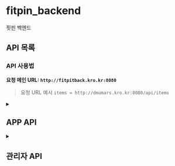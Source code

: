 # fitpin_backend
핏핀 백엔드
## API 목록

### API 사용법

**요청 메인 URL: `http://fitpitback.kro.kr:8080`**

> 요청 URL 예시 `items = http://dmumars.kro.kr:8080/api/items`

<details> <!-- APP API details start-->
 <summary> <h2> APP API </h2> </summary>

<details> <!-- 로그인 & 회원가입 details 시작 -->
 <summary> <h4>  로그인 & 회원가입 </h4> </summary>

# 로그인 및 회원가입

로그인, 회원가입 과정에서 필요한 API 목록입니다. 회원가입, 로그인, 기본정보 등록, 선호스타일과 체형분석 등록이 가능합니다

---
<details> <!-- 회원가입 API 시작 -->

<summary> POST: 회원가입 </summary> 

## POST: 회원가입

#### URL: `/api/members/register`

회원가입을 요청하는 API입니다. 이메일, 비밀번호, 이름 등을 받아 회원가입 처리를 수행합니다.

- **요청 URL 예시**: `http://fitpitback.kro.kr:8080/api/members/register`

### **Request Body Parameters**
| 파라미터           | 타입    | 필수 여부 | 설명                         |
|-------------------|---------|-----------|------------------------------|
| `userEmail`       | string  | required  | 유저의 이메일 주소            |
| `userPwd`         | string  | required  | 유저의 비밀번호               |
| `userName`        | string  | required  | 유저의 이름                   |
| `userPwdConfirm`  | string  | required  | 유저의 비밀번호 재확인        |

### **Response**

- **Status 200 OK**
  ```json
  {
    "message": "회원가입 성공"
  }
  ```

- **Status 400 Bad Request** (비밀번호와 비밀번호 확인 불일치)
  ```json
  {
    "message": "비밀번호가 일치하지 않습니다."
  }
  ```

</details> <!-- 회원가입 API 끝 -->

<details> <!-- 로그인 API 시작 -->

<summary> POST: 로그인 </summary> 

## POST: 로그인

#### URL: `/api/login` 

로그인 요청입니다. 이메일과 비밀번호를  이용해 로그인을 시도합니다, 로그인 성공 시 유저 정보를 반환합니다.

- **요청 URL 예시**: `http://fitpitback.kro.kr:8080/api/login`

### **Request Body Parameters**
| 파라미터           | 타입    | 필수 여부 | 설명                         |
|-------------------|---------|-----------|------------------------------|
| `userEmail`       | string  | required  | 유저의 이메일 주소            |
| `userPwd`         | string  | required  | 유저의 비밀번호               |


### **Response**

- **Status 200 OK**
  ```json
  {
    "userEmail": "test1",
    "userPwd": null,
    "userName": "테스트용1",
    "userNumber": null,
    "userNickname": null,
    "userAddr": null,
    "userGender": "남자",
    "userHeight": 180,
    "userWeight": 75,
    "userFit": null,
    "userCash": null
  }
  ```

- **Status 400 Bad Request** (이메일 혹은 비밀번호 불일치)
  ```json
  {
    "message": "이메일을 찾을 수 없습니다."
  }
  ```

  ```json
  {
    "message": "비밀번호가 틀립니다."
  }
  ```

- **Status 500 Internal Server Error** (서버 에러 발생 시)
  ```json
  {
    "message": "예상치 못한 오류가 발생했습니다."
  }
  ```

</details> <!-- 로그인 API 끝 -->

<details> <!-- 회원탈퇴 API 시작 -->

<summary> POST: 회원탈퇴 </summary> 

## POST: 회원탈퇴

#### URL: `/api/members/delete_id`

회원탈퇴 요청입니다. 이메일을 이용해 회원탈퇴를 시도합니다. 탈퇴 성공 시 성공 메시지를 반환합니다.

- **요청 URL 예시**: `http://fitpitback.kro.kr:8080/api/members/delete_id`

### **Request Body Parameters**
| 파라미터           | 타입    | 필수 여부 | 설명                         |
|-------------------|---------|-----------|------------------------------|
| `userEmail`       | string  | required  | 탈퇴를 요청하는 유저의 이메일 주소  |

### **Response**

- **Status 200 OK**
  ```json
  {
    "message": "회원탈퇴가 완료되었습니다."
  }
  ```

- **Status 400 Bad Request** (유효하지 않은 이메일)
  ```json
  {
    "message": "이메일을 찾을 수 없습니다."
  }
  ```

- **Status 500 Internal Server Error** (서버 에러 발생 시)
  ```json
  {
    "message": "회원탈퇴 중 오류가 발생했습니다."
  }
  ```

</details> <!-- 회원탈퇴 API 끝 -->

 <details> <!-- 유저 기본정보 업데이트 API 시작 -->
  
  <summary> POST : 유저 기본 정보 업데이트 </summary>

  ## POST: 유저 기본정보 업데이트
  
  #### URL: `api/members/basicInfo/{userEmail}`
  
  경로 변수인 {userEmail} 부분에는 member 테이블의 userEmail 칼럼의 실제 값이 들어가야 합니다.
  회원 가입 과정에 필요한 API입니다.

- **요청 URL 예시**: `http://fitpitback.kro.kr:8080/api/members/basicInfo/testEmail`

### **Request Body Parameters**
| 파라미터          | 타입    | 필수 여부 | 설명                         |
|-------------------|---------|-----------|------------------------------|
| `userGender`      | string  | required  | 유저의 성별 ("남" 또는 "여")   |
| `userHeight`      | number  | required  | 유저의 키 (cm)                |
| `userWeight`      | number  | required  | 유저의 몸무게 (kg)            |
| `userFit`         | string  | required  |유저가 선호하는 핏 ("오버핏" 등)|
| `style`           | array   | required  | 선호 스타일 리스트             |

### **Style Array Object**
| 파라미터          | 타입    | 필수 여부 | 설명                               |
|-------------------|---------|-----------|------------------------------------|
| `userEmail`      | string  | required  |  선호 스타일을 업데이트할 유저의 이메일|
| `preferStyle`      | string  | required  | 유저 선호 스타일                   |

### **Request Body 예시**

```js
{
    "userGender": "남",
    "userHeight": 174,
    "userWeight": 80,
    "userFit": "오버핏",
    "style": [
        {
            "userEmail": "test1",
            "preferStyle": "스트릿"
        },
        {
            "userEmail": "test1",
            "preferStyle": "빈티지"
        },
        {
            "userEmail": "test1",
            "preferStyle": "캐주얼"
        },
        {
            "userEmail": "test1",
            "preferStyle": "테일러"
        }
    ]
}
```

### **Response**
- **Status 200 OK**

```js
{
    "message": "선호 스타일 등록 완료!"
}
```


- **Status 400 Bad Request** (중복된 선호 스타일)

```js
{
    "message": "중복된 선호 스타일: 스트릿"
}
```
  
 </details> <!-- 유저 기본정보 API 끝 -->

<details> <!-- 선호스타일 API 시작 -->
<summary> POST: 선호 스타일 등록 </summary>

## POST: 선호 스타일 등록

#### URL : `/api/userPreferStyle`

선호스타일을 DB에 저장하는 API입니다.

한 유저가 같은 스타일을 선호스타일로 저장시 에러가 발생합니다.

- **요청 URL 예시**: `http://fitpitback.kro.kr:8080/api/userPreferStyle`

### **Request Body Parameters**

| 파라미터           | 타입    | 필수 여부 | 설명                       |
|-------------------|---------|-----------|------------------------------|
| `userEmail`       | string  | required  | 유저의 이메일 주소           |
| `preferStyle`     | string  | required  | 선호 스타일                  |

### **Request Body 예시**

```js
[
    {
        "userEmail": "test1",
        "preferStyle": "스트릿"
    },
   {
        "userEmail": "test1",
        "preferStyle": "빈티지"
    },
    {
        "userEmail": "test1",
        "preferStyle": "캐주얼"
    },
    {
        "userEmail": "test1",
        "preferStyle": "테일러"
    }
]

```

### **Response**

- **Status 200 OK**
  ```json
  {
    "message": "선호 스타일 등록 완료: 스트릿, 빈티지, 캐주얼, 테일러"
  }
  ```

 **Status 400 Bad Request** (선호 스타일이 중복시)
  ```json
  {
    "message": "중복된 선호 스타일 : 스트릿"
  }
  ```

</details> <!-- 선호스타일 끝 -->

<details> <!-- 체형분석 시작 -->
<summary> POST : 체형분석 API 리턴값 저장.</summary>

## POST : 체형분석 API 리턴값 저장

#### URL: /api/userForm 

 AR백엔드의 체형분석 API에서 반환된 Json구문을 저장하는 POST API입니다.
 이미 등록되어 있는 userEmail 값으로 요청하면 데이터를 업데이트 합니다.


- **요청 URL 예시**: `http://fitpitback.kro.kr:8080/api/userForm`

### **Request Body Parameters**
| 파라미터           | 타입    | 필수 여부 | 설명                       |
|-------------------|---------|-----------|------------------------------|
| `userEmail`       | string  | required  | 유저의 이메일 주소           |
| `fileName`        | string  | required  | AR 백엔드 이미지 이름        |
| `result`          | array  | required  | AR 측정 결과                  |

### **result Array Object**
| 파라미터          | 타입    | 필수 여부 | 설명                        |
|-------------------|---------|-----------|------------------------------|
| `armSize`         | number  | required  | 측정 팔 길이                 |
| `shoulderSize`    | number  | required  | 측정 어깨 길이               |
| `bodySize`        | number  | required  | 측정 몸 길이                 |
| `legSize`         | number  | required  | 측정 다리 길이               |

### **Request Body 예시**

```js
{
    "userEmail": "test@naver.com"
    "fileName": "2c49f715-67b8-40ec-86a2-b9d3e2875923.jpg", 
    "result": {
        "armSize": 58.37, 
        "shoulderSize": 32.64, 
        "bodySize": 52.63, 
        "legSize": 63.82 
    }
}
```

### **Response**
- **Status 200 OK**

```js
{
    "message": "체형 정보 저장 완료"
}
```

</details> <!-- 체형분석 끝 -->
</details> <! -- 로그인 & 회원가입 관련 API details end>

<details> <!-- 체형분석 API details 시작 -->
<summary> <h4>체형분석 API</h4> </summary>

<details> <!-- 체형분석 이미지 GET 시작 -->
<summary> GET: 체형분석 이미지 조회 </summary>

## GET: 체형분석

#### URL : `/api/userForm/{userEmail}`

 AR서버에서 넘겨준 체형 분석 정보를 저장하는 테이블인 userForm 테이블에서 사진파일의 이름을 userEmail을 키값으로 하여 검색하는 API입니다.


` **요청 URL 예시**: http://fitpitback.kro.kr:8080/api/userForm/test1

### **Response**

- **Status 200 OK**
```js
{
    "fileName": "2c49f715-67b8-40ec-86a2-b9d3e2875923.jpg"
}

```

- **Status 500 Internal Server Error** (서버 오류류)
```js
{
    "message": "예상치 못한 오류가 발생했습니다."
}

```
 
</details> <!-- 체형분석 이미지 GET 끝 -->

<details> <!-- 체형분석 결과 GET -->
<summary>GET: 체형분석 결과 조회 </summary>

## GET: 체형분석 결과 조회

#### URL : `/api/userbodyinfo/{userEmail}`

userEmail값을 경로변수로 요청시 체형분석 결과를 반환하는 GET 메서드입니다.

- **요청 URL 예시**: `http://fitpitback.kro.kr:8080/api/userbodyinfo/test1`

### **Response**

- **Status 200 OK**

```js
{
    "userEmail": "test1",
    "userHeight": 174,
    "userWeight": 80,
    "armSize": 58.37,
    "shoulderSize": 32.64,
    "bodySize": 52.63,
    "legSize": 63.82
}
```
예외처리 추가하기
 
</details> <!-- 체형분석 결과 GET 끝 -->
 
</details> <!-- 체형분석 API details 끝 -->

<details> <!-- 메인페이지 API details 시작 -->
 
<summary> <h4> 메인페이지 </h4> </summary>

<details> <!-- 메인페이지 상품 목록 조회 API 시작 -->
 <summary>GET: 메인페이지 상품 목록 조회 </summary>

## GET : 메인페이지 상품 목록 조회

#### URL:  `api/items/list/{itemType}`

GET /api/items/list/{itemType} : 상품목록을 조회하는 api입니다.
item 테이블의 itemType(상품 종류)행을 경로변수로 받아서 경로변수와 일치하는 상품을 JSON Array 형태로 조회합니다.
 
반환되는 값은 
```
itemKey (상품 고유번호)
itemName (상품 이름)
itemBrand (상품 브랜드)
itemPrice (상품 가격)
itemImgNames : (상품 이미지 URL)
```
을 반환합니다.

>요청 URL 예시: http://fitpitback.kro.kr:8080/api/items/list/상의

결과:
```js
[
    {
        "itemKey": 1,
        "itemName": "테스트용 상품1",
        "itemBrand": "TEST",
        "itemStyle": "캐주얼",
        "itemPrice": 10000,
        "itemImgNames": [
            "C:/ItemImg/testImg.png"
        ]
    },
    {
        "itemKey": 2,
        "itemName": "테스트상품",
        "itemBrand": "TEST",
        "itemStyle": "캐주얼",
        "itemPrice": 100000,
        "itemImgNames": []
    },
    {
        "itemKey": 4,
        "itemName": "테스트상품",
        "itemBrand": "TEST",
        "itemStyle": "테일러",
        "itemPrice": 100000,
        "itemImgNames": []
    }
]
```
</details> <!-- 메인페이지 상품 목록 API 끝 -->

<details> <!-- 상품 이미지 서빙 시작 -->
 <summary>GET : 상품 이미지 서빙 (itemImg 디렉토리)</summary>
 
#### GET /api/img/imgserve/itemimg/{imageName}

이미지 이름을 경로 변수로 받아 `itemImg` 디렉토리 내의 이미지를 서빙하는 API입니다.

> 요청 URL 예시: `http://fitpitback.kro.kr:8080/api/img/imgserve/itemimg/optimize.png`

**Path Variables:**
- `imageName`: 이미지 파일명 (예: `optimize.png`)

**Response:**
- **Status 200 OK:**
  - 성공적으로 이미지를 반환합니다.
  - 이미지의 MIME 타입에 따라 콘텐츠가 반환됩니다.
- **Status 404 Not Found:**
  - 파일이 존재하지 않거나 읽을 수 없는 경우
  ```json
  {
      "message": "파일을 찾을 수 없습니다."
  }
  ```
- **Status 403 Forbidden:**
  - 경로가 허용된 범위 밖에 있는 경우
  ```json
  {
      "message": "접근이 허용되지 않는 경로입니다."
  }
  ```
- **Status 500 Internal Server Error:**
  - 서버 내부에서 파일을 읽는 중 오류가 발생한 경우
  ```json
  {
      "message": "파일을 읽는 중 오류가 발생했습니다."
  }
  ```

</details> <!-- 상품 이미지 서빙 끝 -->
 
</details> <!-- 메인페이지 API details 끝 -->

<details>
<summary> <h4>핏 보관함</h4> </summary> <!-- 핏보관함 api details 시작 -->

# 핏 보관함 API

핏 보관함과 관련된 API 목록입니다. 이미지를 업로드, 조회, 삭제할 수 있습니다.

---
<details> <!-- 핏보관함 이미지 서빙 시작-->
 <summary>GET : 핏보관함 이미지 서빙 (fitStorageImg 디렉토리)</summary>
 
#### GET /api/img/imgserve/fitstorageimg/{imageName}

이미지 이름을 경로 변수로 받아 `fitStorageImg` 디렉토리 내의 이미지를 서빙하는 API입니다.

> 요청 URL 예시: `http://fitpitback.kro.kr:8080/api/img/imgserve/fitstorageimg/anotherImage.png`

**Path Variables:**
- `imageName`: 이미지 파일명 (예: `anotherImage.png`)

**Response:**
- **Status 200 OK:**
  - 성공적으로 이미지를 반환합니다.
  - 이미지의 MIME 타입에 따라 콘텐츠가 반환됩니다.
- **Status 404 Not Found:**
  - 파일이 존재하지 않거나 읽을 수 없는 경우
  ```json
  {
      "message": "파일을 찾을 수 없습니다."
  }
  ```
- **Status 403 Forbidden:**
  - 경로가 허용된 범위 밖에 있는 경우
  ```json
  {
      "message": "접근이 허용되지 않는 경로입니다."
  }
  ```
- **Status 500 Internal Server Error:**
  - 서버 내부에서 파일을 읽는 중 오류가 발생한 경우
  ```json
  {
      "message": "파일을 읽는 중 오류가 발생했습니다."
  }
  ```

</details> <!--- 핏보관함 이미지 서빙 끝--->

<details>
 <summary> 이미지 업로드</summary> <!-- 핏 보관함 이미지 업로드 시작 -->

## POST: 핏 보관함 이미지 업로드

#### URL: `/api/fitStorageImages/upload`

유저의 이메일과 함께 이미지를 업로드하는 API입니다. `multi-part form data` 형식으로 이미지를 업로드하며, 서버에 이미지를 저장하고 그 경로를 데이터베이스에 저장합니다.

- **요청 URL 예시**: `http://fitpitback.kro.kr:8080/api/fitStorageImages/upload`

### **Form Data Parameters**
| 파라미터      | 타입    | 필수 여부 | 설명                        |
|---------------|---------|-----------|-----------------------------|
| `image`       | file    | required  | 업로드할 이미지 파일         |
| `userEmail`   | string  | required  | 유저의 이메일 주소           |

### **Response**

- **Status 200 OK**
  ```json
  {
    "message": "이미지 업로드 성공: image.png"
  }
  ```
- **Status 500 Internal Server Error**
  ```json
  {
    "message": "이미지 업로드 실패: 에러 메시지"
  }
  ```

</details> <!-- 핏보관함 이미지 업로드 끝 -->


<details>
 <summary>사진 삭제</summary> <!-- 핏 보관함 사진 삭제 시작-->
  
## DELETE: 핏 보관함 사진 삭제

#### URL: `/api/fitStorageImages/delete/{imageName}`

이미지의 이름을 받아 핏 보관함에 저장된 이미지를 삭제하는 API입니다. 유저의 이메일은 이미지 삭제 시에는 필요하지 않으며, 이미지 이름으로 이미지를 삭제합니다.

- **요청 URL 예시**: `http://fitpitback.kro.kr:8080/api/fitStorageImages/delete/{imageName}`

### **Path Parameters**
| 파라미터         | 타입    | 필수 여부 | 설명                        |
|------------------|---------|-----------|-----------------------------|
| `imageName`      | string  | required  | 삭제할 이미지의 이름         |

### **Response**

- **Status 200 OK**
  ```json
  {
    "message": "이미지 삭제 성공: /path/to/deleted/image.png"
  }
  ```
- **Status 404 Not Found**
  ```json
  {
    "message": "이미지를 찾을 수 없습니다: /path/to/nonexistent/image.png"
  }
  ```
- **Status 500 Internal Server Error**
  ```json
  {
    "message": "이미지 삭제 실패: 에러 메시지"
  }
  ```

---
</details> <!-- 핏보관함 사진 삭제 끝-->

<details>
 <summary> 사진 리스트 조회 </summary> <!-- 핏보관함 사진 리스트 조회 시작 -->
## GET: 핏 보관함 사진 리스트 조회

#### URL: `/api/fitStorageImages/user/{userEmail}`

유저 이메일을 경로 변수로 받아 핏 보관함에 저장된 이미지 리스트를 조회하는 API입니다.

- **요청 URL 예시**: `http://fitpitback.kro.kr:8080/api/fitStorageImages/user/test1`

### **Path Parameters**
| 파라미터      | 타입    | 필수 여부 | 설명                        |
|---------------|---------|-----------|-----------------------------|
| `userEmail`   | string  | required  | 조회할 유저의 이메일 주소     |

### **Response**

- **Status 200 OK**
  ```json
  [
    {
      "userEmail": "test1",
      "fitStorageImg": "testImg.png"
    },
    {
      "userEmail": "test1",
      "fitStorageImg": "testImg2.png"
    }
  ]
  ```
 </details><!-- 핏 보관함 사진 리스트 조회 끝 -->

<details>
 <summary> 코멘트 저장</summary> <!-- 핏 보관함 코멘트 저장 시작 -->

## POST: 핏 보관함 코멘트 저장

#### URL: `/api/fit_comment/save_comment`

유저의 이메일과 이미지 이름을 기반으로 코멘트를 작성하는 API입니다. 유저가 특정 이미지에 대해 코멘트를 저장할 수 있습니다.

- **요청 URL 예시**: `http://fitpitback.kro.kr:8080/api/fit_comment/save_comment`

### **Request Body Parameters**
| 파라미터        | 타입    | 필수 여부 | 설명                    |
|-----------------|---------|-----------|-------------------------|
| `userEmail`     | string  | required  | 유저의 이메일 주소        |
| `fitStorageImg` | string  | required  | 이미지 이름              |
| `fitComment`    | string  | required  | 작성할 코멘트            |
| `itemType`      | string  | required  | 상품 종류ex)바지, 상의...|
| `itemBrand`     | string  | required  | 상품 브랜드              |
| `itemSize`      | string  | required  | 상품 사이즈              |
| `option`        | string  | required  | 선택 옵션ex)크다, 작다.. |

### **Response**

- **Status 200 OK**
  ```json
  {
    "message": "코멘트 저장 성공"
  }
  ```
- **Status 404 Not Found**
  ```json
  {
    "message": "이미지를 찾을 수 없습니다"
  }
  ```

</details> <!-- 핏 보관함 코멘트 저장 끝 -->



<details>
 <summary> 코멘트 수정</summary> <!-- 핏 보관함 코멘트 수정 시작 -->

## POST: 핏 보관함 코멘트 수정

#### URL: `/api/fit_comment/update_comment`

유저의 이메일과 이미지 이름을 기반으로 코멘트를 수정하는 API입니다. 이미 저장된 코멘트를 수정할 수 있습니다.

- **요청 URL 예시**: `http://fitpitback.kro.kr:8080/api/fit_comment/update_comment`

### **Request Body Parameters**
| 파라미터        | 타입    | 필수 여부 | 설명                    |
|-----------------|---------|-----------|-------------------------|
| `userEmail`     | string  | required  | 유저의 이메일 주소        |
| `fitStorageImg` | string  | required  | 이미지 이름              |
| `fitComment`    | string  | required  | 작성할 코멘트            |
| `itemType`      | string  | required  | 상품 종류ex)바지, 상의...|
| `itemBrand`     | string  | required  | 상품 브랜드              |
| `itemSize`      | string  | required  | 상품 사이즈              |
| `option`        | string  | required  | 선택 옵션ex)크다, 작다.. |

### **Response**

- **Status 200 OK**
  ```json
  {
    "message": "코멘트 수정 성공"
  }
  ```
- **Status 404 Not Found**
  ```json
  {
    "message": "이미지를 찾을 수 없습니다"
  }
  ```

- **Status 500 Internal Server Error**
 ```json
{
  "message": "서버 에러가 발생했습니다."
}
 ```

</details> <!-- 핏 보관함 코멘트 수정 끝 -->



<details>
 <summary> 코멘트 삭제</summary> <!-- 핏 보관함 코멘트 삭제 시작 -->

## DELETE: 핏 보관함 코멘트 삭제

#### URL: `/api/fit_comment/delete_comment`

유저의 이메일과 이미지 이름을 기반으로 코멘트를 삭제하는 API입니다. 이미 저장된 코멘트를 삭제할 수 있습니다.

- **요청 URL 예시**: `http://fitpitback.kro.kr:8080/api/fit_comment/delete_comment`

### **Form Data Parameters**
| 파라미터        | 타입    | 필수 여부 | 설명                    |
|-----------------|---------|-----------|-------------------------|
| `userEmail`     | string  | required  | 유저의 이메일 주소        |
| `fitStorageImg` | string  | required  | 이미지 이름              |

### **Response**

- **Status 200 OK**
  ```json
  {
    "message": "코멘트 삭제 성공"
  }
  ```
- **Status 404 Not Found**
  ```json
  {
    "message": "이미지를 찾을 수 없습니다"
  }
  ```

- **Status 500 Internal Server Error**
 ```json
{
  "message": "서버 에러가 발생했습니다."
}
 ```
  

</details> <!-- 핏 보관함 코멘트 삭제 끝 -->

 
</details> <!-- 핏보관함 details API 끝 -->


<details> <!- 제품 상세 API details 시작 -->

<summary> <h4> 제품 상세 페이지 </h4> </summary>

<details> <!-- 상품 상세 정보 APi 시작-->
<summary>GET/api/item-info/{itemKey} : itemKey를 경로인자로 받아 상품의 상세 정보를 반환합니다. </summary>

>요청 URL 예시: http://fitpitback.kro.kr:8080/api/item-info/1

정상 응답시 위의 요소를 반환합니다.

```js
{
    "itemKey": 1,
    "itemName": "테스트용 상품1(상의)",
    "itemBrand": "TEST",
    "itemType": "상의",
    "itemStyle": "캐주얼",
    "itemPrice": 10000,
    "itemContent": "테스트용 상의 상품",
    "itemImgNames": [
        "/home/ubuntu/home/fitpin_backend/home/itemImg/optimize.png"
    ],
    "itemTopInfo": {
        "itemSize": "M",
        "itemHeight": 40.0,
        "itemShoulder": 15.5,
        "itemArm": 10.0,
        "itemChest": 12.0,
        "itemSleeve": 14.5
    },
    "itemBottomInfo": null
}
```

</details> <!-- 상품 상세 정보 API 끝--> 


<details> <!-- 장바구니 저장 API 시작 -->

<summary> POST: 장바구니 저장 </summary> 

## POST: 장바구니 저장

#### URL: `/api/cart/store`

상품을 장바구니에 저장하는 API입니다. 상품 정보와 수량을 받아 장바구니에 저장합니다.

- **요청 URL 예시**: `http://fitpitback.kro.kr:8080/api/cart/store`

### **Request Body Parameters**
| 파라미터     | 타입    | 필수 여부 | 설명                    |
|-------------|---------|-----------|---------------------------|
| `itemKey`   | int     | required  | 상품 고유번호             |
| `userEmail` | string  | required  | 유저 이메일 주소          |
| `itemImgName`| string  | required  | 상품 이미지 파일명       |
| `itemName`  | string  | required  | 상품 이름                 |
| `itemSize`  | string  | required  | 상품 사이즈               |
| `itemType`  | string  | required  | 상품 유형                 |
| `itemPrice` | int     | required  | 상품 가격                 |
| `pit`       | int     | optional  | 수선 가격                 |
| `qty`       | int     | required  | 상품 수량                 |

### **Response**

- **Status 200 OK**
  ```json
  {
    "message": "장바구니에 상품이 성공적으로 추가되었습니다."
  }
  ```

- **Status 500 Internal Server Error**
  ```json
  {
    "message": "장바구니에 상품 추가 중 오류가 발생했습니다."
  }
  ```

</details> <!-- 장바구니 저장 API 끝 -->
 
</details> <!-- 제품 상세 API detils 끝 -->

<details> <!-- 장바구니 페이지 API details 시작 -->

<summary> <h4> 장바구니 페이지 </h4> </summary>

<details> <!-- 장바구니 목록 조회 시작 -->
 <summary> GET : 장바구니 목록 조회 </summary>
 
#### GET/api/cart/get-store/{userEmail}

{userEmail}을 경로변수로 받아 장바구니 목록을 조회하는 API입니다. 
 
>요청 URL 예시: http://fitpitback.kro.kr:8080/api/cart/get-store/test1

결과:
```js
[
    {
        "cartKey": 2,
        "itemKey": 1,
        "userEmail": "test1",
        "itemImgName": "testImg",
        "itemName": "테스트용 상품1(상의)",
        "itemSize": "M",
        "itemType": "상의",
        "itemPrice": 10000,
        "pit": 1,
        "qty": 0
    },
    {
        "cartKey": 18,
        "itemKey": 3,
        "userEmail": "test1",
        "itemImgName": "testImg",
        "itemName": "테스트용 상품2",
        "itemSize": "M",
        "itemType": "하의",
        "itemPrice": 10000,
        "pit": 1,
        "qty": 0
    }
]
```
</details> <!-- 장바구니 목록 조회 끝-->

<details> <!-- 수선내역 조회 시작 -->
 <summary> GET : 수선내역 조회 </summary>
 
#### GET/api/pit/get/{cartKey}

장바구니 테이블의 {cartKey}을 경로변수로 받아 장바구니 목록을 조회하는 API입니다. 
 
>요청 URL 예시: http://fitpitback.kro.kr:8080/api/pit/get/2

결과:
```js
{
    "cartKey": 2,
    "itemKey": 1,
    "cartKey": 2,
    "itemSize": "M",
    "itemHeight": 35.0,
    "itemShoulder": 15.0,
    "itemArm": 9.0,
    "itemChest": 10.0,
    "itemSleeve": 14.0
}
```
</details> <!-- 수선내역 조회 끝 -->

</details> <!-- 장바구니 페이지 API details 끝 -->

<details> <!-- 검색 페이지 API details 시작 -->
<summary> <h4> 검색 페이지 </h4></summary> <!-- 상품 검색 시작 -->

<details> 
<summary>GET : 상품 검색</summary> <!-- 상품 검색 시작 -->

## GET: 상품 검색


#### URL: `/api/item-search/search/{searchWord}`

특정 검색어를 기준으로 `item` 테이블에서 `itemName`, `itemType`, `itemBrand`, `itemContent` 필드에 해당하는 상품을 검색하는 API입니다. 검색어는 URL 경로 변수로 전달되며, 결과로는 해당 조건에 맞는 상품 리스트가 반환됩니다.

 예외가 발생하거나 검색 결과가 없는 경우 `searchResult`는 빈 배열로 반환됩니다.

- **요청 URL 예시**: `http://fitpitback.kro.kr:8080/api/item-search/search/상의`

### **Path Parameters**
| 파라미터      | 타입    | 필수 여부 | 설명                        |
|---------------|---------|-----------|-----------------------------|
| `searchWord`  | string  | required  | 검색할 키워드 (예: 상의, 바지 등) |

### **Response**

- **Status 200 OK**
  ```json
  {
    "searchResult": [
        {
            "itemKey": 1,
            "itemName": "테스트용 상품1(상의)",
            "itemType": "상의",
            "itemBrand": "TEST",
            "itemStyle": "캐주얼",
            "itemCnt": 100,
            "itemContent": "테스트용 상의 상품",
            "itemPrice": 10000,
            "itemDate": "2023-07-29"
            "itemImgName": "optimize.png"
        },
        {
            "itemKey": 2,
            "itemName": "테스트상품",
            "itemType": "상의",
            "itemBrand": "TEST",
            "itemStyle": "캐주얼",
            "itemCnt": 100,
            "itemContent": "테스트용 상의 상품",
            "itemPrice": 100000,
            "itemDate": "2024-07-28"
        }
    ]
  }
  ```

- **Status 500 Internal Server Error**
  ```json
  {
    "searchResult": []
  }
  ```
  
</details> <!-- 상품검색 끝-->

<details>  
<summary>GET : 추천 검색어</summary> <!-- 추천 검색어 시작-->

## GET: 추천 검색어

#### URL: `/api/item-search/recommend`

검색 횟수가 높은 상위 10개의 검색어 중 3개를 랜덤으로 추천해주는 API입니다. 서버는 `searchTable`에서 검색 횟수(`SearchCount`)가 높은 검색어를 기준으로 추천 검색어를 제공합니다.

- **요청 URL 예시**: `http://fitpitback.kro.kr:8080/api/item-search/recommend`

### **Response**

- **Status 200 OK**
  ```json
  {
    "recommendations": [
        "상의",
        "바지",
        "신발"
    ]
  }
  ```

- **Status 500 Internal Server Error**
  ```json
  {
    "message": "추천 검색어 조회 중 오류가 발생했습니다."
  }
  ```

### **설명**
- 이 API는 검색 횟수가 많은 상위 10개의 검색어 중 3개를 랜덤으로 반환합니다.
- 결과는 `recommendations` 필드에 배열 형태로 반환되며, 이 배열에는 3개의 추천 검색어가 포함됩니다.
- 예외가 발생할 경우 `message` 필드에 오류 메시지가 포함됩니다.

</details> <!-- 추천 검색어 끝-->

</details> <!-- 검색 페이지 API details 끝 -->

<details> <!-- 주문/결제 페이지 details start-->
<summary><h4>주문/결제 페이지</h4></summary>


<details> <!-- 주문내역 등록 API 시작 -->

<summary> POST: 주문내역 등록 </summary> 

## POST: 주문 등록

#### URL: `/api/order/post_order`

주문을 등록하는 API입니다. 주문 정보를 받아 처리합니다.

- **요청 URL 예시**: `http://fitpitback.kro.kr:8080/api/order/post_order`

### **Request Body Parameters**
| 파라미터     | 타입    | 필수 여부 | 설명                      |
|-------------|---------|-----------|---------------------------|
| `itemKey`   | int     | required  | 상품 고유번호             |
| `userKey`   | int     | required  | 회원 고유번호             |
| `userName`  | string  | required  | 회원 이름                 |
| `userAddr`  | string  | required  | 회원 주소                 |
| `userNumber`| string  | required  | 회원 전화번호             |
| `optional`  | string  | required  | 상품 이름                 |
| `itemImg`   | string  | optional  | 상품 이미지 URL           |
| `itemSize`  | string  | required  | 상품 사이즈               |
| `itemPrice` | int     | required  | 상품 가격                 |
| `itemTotal` | int     | required  | 총 가격                   |
| `pitPrice`  | int     | optional  | 수선 가격                 |
| `qty`       | int     | optional  | 수량                      |

### **Response**

- **Status 200 OK**
  ```json
  {
    "message": "주문 등록 완료."
  }
  ```

- **Status 500 Internal Server Error**
  ```json
  {
    "message": "알 수 없는 오류가 발생했습니다."
  }
  ```

</details> <!-- 주문내역 등록 API 끝 -->

<details> <!-- 주문 조회 API 시작 -->

<summary> GET: 주문 조회 </summary> 

## GET: 주문 조회

#### URL: `/api/order/get_order/{userEmail}`

특정 사용자의 주문 목록을 조회하는 API입니다.

- **요청 URL 예시**: `http://fitpitback.kro.kr:8080/api/order/get_order/{userKey}`

### **Path Variables**
| 파라미터   | 타입    | 필수 여부 | 설명               |
|------------|---------|-----------|--------------------|
| `userEmail`  | string  | required  | 조회할 회원 이메일일|

### **Response**

- **Status 200 OK**
  ```json
  [
    {
      "itemKey": 1,
      "userEmail": 123,
      "userName": "테스트",
      "userAddr": "서울시 강남구",
      "userNumber": "010-1234-5678",
      "optional": "상품1",
      "itemImg": "image_url.jpg",
      "itemSize": "L",
      "itemPrice": 30000,
      "itemTotal": 30000,
      "pitPrice": 5000,
      "qty": 2
    }
  ]
  ```

- **Status 404 Not Found**
  ```json
  {
    "message": "주문 리스트가 없습니다."
  }
  ```

- **Status 500 Internal Server Error**
  ```json
  {
    "message": "주문 조회중 오류가 발생했습니다."
  }
  ```

</details> <!-- 주문 조회 API 끝 -->

<details> <!-- 결제 내역 저장 API 시작 -->

<summary> POST: 결제 내역 저장 </summary> 

## POST: 결제 완료

#### URL: `/api/payment/complete`

결제 완료 및 주문 내역을 저장하는 API입니다. 결제 정보를 받아 처리합니다.

- **요청 URL 예시**: `http://fitpitback.kro.kr:8080/api/payment/complete`

### **Request Body Parameters**
| 파라미터     | 타입    | 필수 여부 | 설명                      |
|-------------|---------|-----------|---------------------------|
| `paymentKey`| int     | required  | 결제 고유번호             |
| `orderKey`  | int     | required  | 주문 고유번호             |
| `userKey`   | int     | required  | 회원 고유번호             |
| `totalPrice`| int     | required  | 결제 총액                 |
| `paymentDate`| string | required  | 결제 날짜                 |

### **Response**

- **Status 200 OK**
  ```json
  {
    "message": "결제 및 주문 내역 저장 완료."
  }
  ```

- **Status 500 Internal Server Error**
  ```json
  {
    "message": "결제 내역 저장 중 오류가 발생했습니다."
  }
  ```

</details> <!-- 결제 내역 저장 API 끝 -->

 
</details> <!-- 주문/결제 페이지 details end-->
 
</details> <!-- APP API details end-->


<details><!-- WEB API details start-->
 <summary><h2>관리자 API</h2></summary>

 <details>
 <summary>POST/api/itemImages/upload : 상품의 이미지를 등록하는 api입니다. </summary>
  
>요청 URL 예시: http://fitpitback.kro.kr:8080/api/itemImages/upload

### 헤더 
- Content-Type: multipart/form-data

##### Form Data
```
- `image` (File): 사용자의 이메일 주소
- `itemKey` (Text): item테이블의 itemKey 열, 제품의 고유번호
```
</details> 

<details>
 <summary>POST/api/itemBottomInfo/register : 하의 상품의 상세 정보 등록하는 API입니다.</summary>
 
>요청 URL 예시: http://fitpitback.kro.kr:8080/api/itemBottomInfo/register

```js
{
  "itemKey": 1,
  "itemSize": 32.5,
  "itemHeight": 40.0,
  "itemWaists": 15.5,
  "itemThighs": 20.0,
  "itemRise": 10.0,
  "itemHem": 8.0
}

```
</details> 

<details>
 <summary>POST/api/itemTopInfo/register : 상의 상품의 상세 정보 등록하는 API입니다.</summary>
 
>요청 URL 예시: http://fitpitback.kro.kr:8080/api/itemTopInfo/register

```js
{
  "itemKey": 1,
  "itemSize": 32.5,
  "itemHeight": 40.0,
  "itemShoulder": 15.5,
  "itemArm": 20.0,
  "itemChest": 10.0,
  "itemSleeve": 8.0
}

```
</details> 
 
</details> <!-- WEB API details end-->



